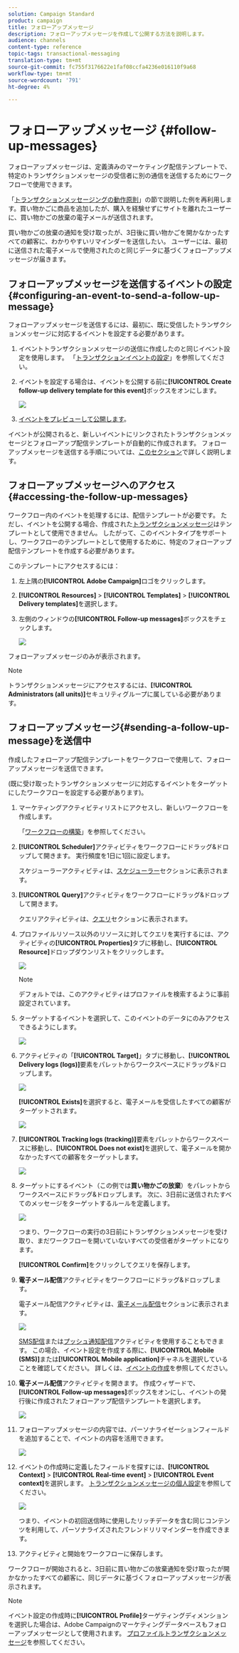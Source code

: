 ```yaml
---
solution: Campaign Standard
product: campaign
title: フォローアップメッセージ
description: フォローアップメッセージを作成して公開する方法を説明します。
audience: channels
content-type: reference
topic-tags: transactional-messaging
translation-type: tm+mt
source-git-commit: fc755f3176622e1faf08ccfa4236e016110f9a68
workflow-type: tm+mt
source-wordcount: '791'
ht-degree: 4%

---
```



# フォローアップメッセージ {#follow-up-messages}

フォローアップメッセージは、定義済みのマーケティング配信テンプレートで、特定のトランザクションメッセージの受信者に別の通信を送信するためにワークフローで使用できます。

「[トランザクションメッセージングの動作原則](../../channels/using/getting-started-with-transactional-msg.md#transactional-messaging-operating-principle)」の節で説明した例を再利用します。買い物かごに商品を追加したが、購入を経験せずにサイトを離れたユーザーに、買い物かごの放棄の電子メールが送信されます。

買い物かごの放棄の通知を受け取ったが、3日後に買い物かごを開かなかったすべての顧客に、わかりやすいリマインダーを送信したい。 ユーザーには、最初に送信された電子メールで使用されたのと同じデータに基づくフォローアップメッセージが届きます。

## フォローアップメッセージを送信するイベントの設定{#configuring-an-event-to-send-a-follow-up-message}

フォローアップメッセージを送信するには、最初に、既に受信したトランザクションメッセージに対応するイベントを設定する必要があります。

1. イベントトランザクションメッセージの送信に作成したのと同じイベント設定を使用します。 「[トランザクションイベントの設定](../../channels/using/configuring-transactional-event.md)」を参照してください。
1. イベントを設定する場合は、イベントを公開する前に&#x200B;**[!UICONTROL Create follow-up delivery template for this event]**&#x200B;ボックスをオンにします。

   ![](assets/message-center_follow-up-checkbox.png)

1. [イベントをプレビューして公開します](../../channels/using/publishing-transactional-event.md#previewing-and-publishing-the-event)。

イベントが公開されると、新しいイベントにリンクされたトランザクションメッセージとフォローアップ配信テンプレートが自動的に作成されます。 フォローアップメッセージを送信する手順については、[このセクション](#sending-a-follow-up-message)で詳しく説明します。

## フォローアップメッセージへのアクセス{#accessing-the-follow-up-messages}

ワークフロー内のイベントを処理するには、配信テンプレートが必要です。 ただし、イベントを公開する場合、作成された[トランザクションメッセージ](../../channels/using/editing-transactional-message.md)はテンプレートとして使用できません。 したがって、このイベントタイプをサポートし、ワークフローのテンプレートとして使用するために、特定のフォローアップ配信テンプレートを作成する必要があります。

このテンプレートにアクセスするには：

1. 左上隅の&#x200B;**[!UICONTROL Adobe Campaign]**&#x200B;ロゴをクリックします。
1. **[!UICONTROL Resources]** > **[!UICONTROL Templates]** > **[!UICONTROL Delivery templates]**&#x200B;を選択します。
1. 左側のウィンドウの&#x200B;**[!UICONTROL Follow-up messages]**&#x200B;ボックスをチェックします。

   ![](assets/message-center_follow-up-search.png)

フォローアップメッセージのみが表示されます。

>[!NOTE]
>
>トランザクションメッセージにアクセスするには、**[!UICONTROL Administrators (all units)]**&#x200B;セキュリティグループに属している必要があります。

## フォローアップメッセージ{#sending-a-follow-up-message}を送信中

作成したフォローアップ配信テンプレートをワークフローで使用して、フォローアップメッセージを送信できます。

(既に受け取ったトランザクションメッセージに対応するイベントをターゲットにしたワークフローを設定する必要があります)。

1. マーケティングアクティビティリストにアクセスし、新しいワークフローを作成します。

   「[ワークフローの構築](../../automating/using/building-a-workflow.md#creating-a-workflow)」を参照してください。

1. **[!UICONTROL Scheduler]**&#x200B;アクティビティをワークフローにドラッグ&amp;ドロップして開きます。 実行頻度を1日に1回に設定します。

   スケジューラーアクティビティは、[スケジューラー](../../automating/using/scheduler.md)セクションに表示されます。

1. **[!UICONTROL Query]**&#x200B;アクティビティをワークフローにドラッグ&amp;ドロップして開きます。

   クエリアクティビティは、[クエリ](../../automating/using/query.md)セクションに表示されます。

1. プロファイルリソース以外のリソースに対してクエリを実行するには、アクティビティの&#x200B;**[!UICONTROL Properties]**&#x200B;タブに移動し、**[!UICONTROL Resource]**&#x200B;ドロップダウンリストをクリックします。

   ![](assets/message-center_follow-up-query-properties.png)

   >[!NOTE]
   >
   >デフォルトでは、このアクティビティはプロファイルを検索するように事前設定されています。

1. ターゲットするイベントを選択して、このイベントのデータにのみアクセスできるようにします。

   ![](assets/message-center_follow-up-query-resource.png)

1. アクティビティの「**[!UICONTROL Target]**」タブに移動し、**[!UICONTROL Delivery logs (logs)]**&#x200B;要素をパレットからワークスペースにドラッグ&amp;ドロップします。

   ![](assets/message-center_follow-up-delivery-logs.png)

   **[!UICONTROL Exists]**&#x200B;を選択すると、電子メールを受信したすべての顧客がターゲットされます。

   ![](assets/message-center_follow-up-delivery-logs-exists.png)

1. **[!UICONTROL Tracking logs (tracking)]**&#x200B;要素をパレットからワークスペースに移動し、**[!UICONTROL Does not exist]**&#x200B;を選択して、電子メールを開かなかったすべての顧客をターゲットします。

   ![](assets/message-center_follow-up-delivery-and-tracking-logs.png)

1. ターゲットにするイベント（この例では&#x200B;**買い物かごの放棄**）をパレットからワークスペースにドラッグ&amp;ドロップします。 次に、3日前に送信されたすべてのメッセージをターゲットするルールを定義します。

   ![](assets/message-center_follow-up-created.png)

   つまり、ワークフローの実行の3日前にトランザクションメッセージを受け取り、まだワークフローを開いていないすべての受信者がターゲットになります。

   **[!UICONTROL Confirm]**&#x200B;をクリックしてクエリを保存します。

1. **電子メール配信**&#x200B;アクティビティをワークフローにドラッグ&amp;ドロップします。

   電子メール配信アクティビティは、[電子メール配信](../../automating/using/email-delivery.md)セクションに表示されます。

   ![](assets/message-center_follow-up-workflow.png)

   [SMS配信](../../automating/using/sms-delivery.md)または[プッシュ通知配信](../../automating/using/push-notification-delivery.md)アクティビティを使用することもできます。 この場合、イベント設定を作成する際に、**[!UICONTROL Mobile (SMS)]**&#x200B;または&#x200B;**[!UICONTROL Mobile application]**&#x200B;チャネルを選択していることを確認してください。 詳しくは、[イベントの作成](../../channels/using/configuring-transactional-event.md#creating-an-event)を参照してください。

1. **電子メール配信**&#x200B;アクティビティを開きます。 作成ウィザードで、**[!UICONTROL Follow-up messages]**&#x200B;ボックスをオンにし、イベントの発行後に作成されたフォローアップ配信テンプレートを選択します。

   ![](assets/message-center_follow-up-template.png)

1. フォローアップメッセージの内容では、パーソナライゼーションフィールドを追加することで、イベントの内容を活用できます。

   ![](assets/message-center_follow-up-content.png)

1. イベントの作成時に定義したフィールドを探すには、**[!UICONTROL Context]** > **[!UICONTROL Real-time event]** > **[!UICONTROL Event context]**&#x200B;を選択します。 [トランザクションメッセージの個人設定](../../channels/using/editing-transactional-message.md#personalizing-a-transactional-message)を参照してください。

   ![](assets/message-center_follow-up-personalization.png)

   つまり、イベントの初回送信時に使用したリッチデータを含む同じコンテンツを利用して、パーソナライズされたフレンドリリマインダーを作成できます。

1. アクティビティと開始をワークフローに保存します。

ワークフローが開始されると、3日前に買い物かごの放棄通知を受け取ったが開かなかったすべての顧客に、同じデータに基づくフォローアップメッセージが表示されます。

>[!NOTE]
>
>イベント設定の作成時に&#x200B;**[!UICONTROL Profile]**&#x200B;ターゲティングディメンションを選択した場合は、Adobe Campaignのマーケティングデータベースもフォローアップメッセージとして使用されます。 [プロファイルトランザクションメッセージ](../../channels/using/editing-transactional-message.md#profile-transactional-message-specificities)を参照してください。
